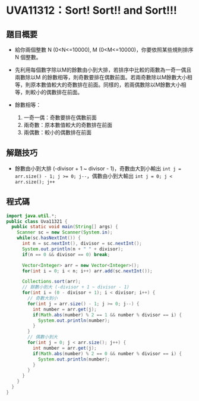 # UVA11312：Sort! Sort!! and Sort!!!

## 題目概要

- 給你兩個整數 N (0<N<=10000), M (0<M<=10000)，你要依照某些規則排序 N 個整數。

- 先利用每個數字除以M的餘數由小到大排，若排序中比較的兩數為一奇一偶且兩數除以M 的餘數相等，則奇數要排在偶數前面。若兩奇數除以M餘數大小相等，則原本數值較大的奇數排在前面。同樣的，若兩偶數除以M餘數大小相等，則較小的偶數排在前面。

- 餘數相等：
  
  1. 一奇一偶：奇數要排在偶數前面
  2. 兩奇數：原本數值較大的奇數排在前面
  3. 兩偶數：較小的偶數排在前面

## 解題技巧

- 餘數由小到大排 (-divisor + 1 ~ divisor - 1)，奇數由大到小輸出 `int j = arr.size() - 1; j >= 0; j--`，偶數由小到大輸出 `int j = 0; j < arr.size(); j++`

## 程式碼

```java
import java.util.*;
public class Uva11321 {
  public static void main(String[] args) {
    Scanner sc = new Scanner(System.in);
    while(sc.hasNextInt()) {
      int n = sc.nextInt(), divisor = sc.nextInt();
      System.out.println(n + " " + divisor);
      if(n == 0 && divisor == 0) break;

      Vector<Integer> arr = new Vector<Integer>();
      for(int i = 0; i < n; i++) arr.add(sc.nextInt());

      Collections.sort(arr);
      // 餘數小到大 (-divisor + 1 ~ divisor - 1)
      for(int i = (0 - divisor + 1); i < divisor; i++) {
        // 奇數大到小
        for(int j = arr.size() - 1; j >= 0; j--) {
          int number = arr.get(j);
          if(Math.abs(number) % 2 == 1 && number % divisor == i) {
            System.out.println(number);
          }
        }
        // 偶數小到大
        for(int j = 0; j < arr.size(); j++) {
          int number = arr.get(j);
          if(Math.abs(number) % 2 == 0 && number % divisor == i) {
            System.out.println(number);
          }
        }
      }
    }
  }
}
```
